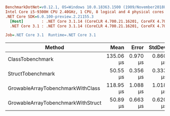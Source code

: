 ``` ini

BenchmarkDotNet=v0.12.1, OS=Windows 10.0.18363.1500 (1909/November2018Update/19H2)
Intel Core i5-9300H CPU 2.40GHz, 1 CPU, 8 logical and 4 physical cores
.NET Core SDK=6.0.100-preview.2.21155.3
  [Host]        : .NET Core 3.1.14 (CoreCLR 4.700.21.16201, CoreFX 4.700.21.16208), X64 RyuJIT
  .NET Core 3.1 : .NET Core 3.1.14 (CoreCLR 4.700.21.16201, CoreFX 4.700.21.16208), X64 RyuJIT

Job=.NET Core 3.1  Runtime=.NET Core 3.1  

```
|                             Method |      Mean |    Error |   StdDev |    Gen 0 |    Gen 1 |    Gen 2 |  Allocated |
|----------------------------------- |----------:|---------:|---------:|---------:|---------:|---------:|-----------:|
|                   ClassTobenchmark | 135.06 μs | 0.970 μs | 0.860 μs | 249.7559 | 249.7559 | 249.7559 | 1015.68 KB |
|                  StructTobenchmark |  50.55 μs | 0.356 μs | 0.333 μs | 249.9390 | 249.9390 | 249.9390 |   781.3 KB |
|  GrowableArrayTobenchmarkWithClass | 118.95 μs | 1.088 μs | 1.018 μs | 249.8779 | 249.8779 | 249.8779 | 1015.65 KB |
| GrowableArrayTobenchmarkWithStruct |  50.89 μs | 0.663 μs | 0.620 μs | 249.9390 | 249.9390 | 249.9390 |  781.27 KB |
